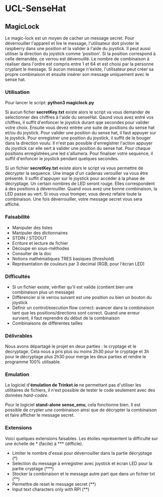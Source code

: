 # UCL-SenseHat

## MagicLock
Le magic-lock est un moyen de cacher un message secret. Pour déverrouiller l'appareil et lire le message, l'utilisateur doit pivoter le raspberry dans une position et la valider à l'aide du joystick. Il peut aussi utiliser la direction du joystick comme 'position'. Si la position correspond à celle demandée, ce verrou est déverouillé. Le nombre de combinaison à réaliser dans l'ordre est compris entre 1 et 64 et est choisi par la personne cryptant le message.
Si aucun message n'existe, l'utilisateur peut créer sa propre combinaison et ensuite insérer son message uniquement avec le sense hat.

### Utilisation
Pour lancer le script: __python3 magiclock.py__

Si aucun ficher __secretKey.txt__ existe alors le script va vous demander de selectionner des chiffres à l'aide du senseHat. Qaund vous avez entré vos chiffres, il suffit d'enfoncer le joystick durant qqe secondes pour valider votre choix. Ensuite vous devez entrée une suite de positions du sense hat et/ou du joystick. Pour valider une position du sense hat, il faut appuyer sur le joystick. Pour enregistrer une position du joystick, il suffit de le bouger dans la direction voulu. Il n'est pas possible d'enregistrer l'action appuyer du joystick car elle sert à valider une position du sense hat. Pour chaque positions enregistrées,une led s'allumera. Pour finaliser votre sequence, il suffit d'enfoncer le joystick pendant quelques secondes.

Si un fichier __secretKey.txt__ existe alors le script va vous permettre de décrypter la sequence. Une image d'un cadenas verouiller va vous être présenté. Il suffit d'appuyer sur le joystick pour accéder à la phase de décryptage. Un certain nombres de LED seront rouge. Elles correspondent à des positions à déverrouiller. Quand vous avez une bonne combinaison, la LED passe au vert. Si vous vous tromper, vous devez refaire toute la combinaison. Une fois déverrouiller, votre message secret vous sera affiché.

### Faisabilité

* Manipuler des listes
* Manipuler des dictionnaires
* STDIN / STDOUT
* Ecriture et lecture de fichier
* Découpe en sous-méthodes
* Consulter de la doc
* Notions mathématiques TRES basiques (threshold)
* Représentation de couleurs par 3 decimal (RGB; pour l'écran LED)

### Difficultés

* Si un fichier existe, vérifier qu'il est valide (contient bien une combinaison plus un message)
* Différencier si le verrou suivant est une position ou bien un bouton du joystick
* Definir un control/execution flow correct: avancer dans la combinaison tant que les positions/directions sont correct. Quand une erreur survient, il faut reprendre du début de la combinaison
* Combinaisons de différentes tailles

### Délivrables

Nous avons départagé le projet en deux parties : le cryptage et le decryptage. Cela nous a pris plus  ou moins 2h30 pour le cryptage et 3h pour le décryptage plus 2h30 pour merge les deux parties et rendre le programme 100% utilisable.

### Emulation

Le logiciel d'**émulation de Trinket.io** ne permettant pas d'utiliser les utilitaires de fichiers, il n'est possible de tester le code seulement avec des données *hard-codée*.

Pour le logiciel **stand-alone sense_emu**, cela fonctionne bien. Il est possible de crypter une combinaison ainsi que de décrypter la combinaison et faire afficher le message secret.

### Extensions

Voici quelques extensions faisables. Les étoiles représentent la difficulté sur une échelle de &ast; (facile) à &ast;&ast;&ast; (difficle).

* Limiter le nombre d'essai pour déverrouiller dans la partie décryptage (&ast;)
* Selection du message à enregistrer avec joystick et écran LED pour la partie cryptage (&ast;&ast;&ast;)
* Stocker la combinaison et le message autre part que dans un fichier txt (&ast;&ast;)
* Permettre de reset le message secret (&ast;&ast;)
* Input text characters only with RPI (&ast;&ast;)
